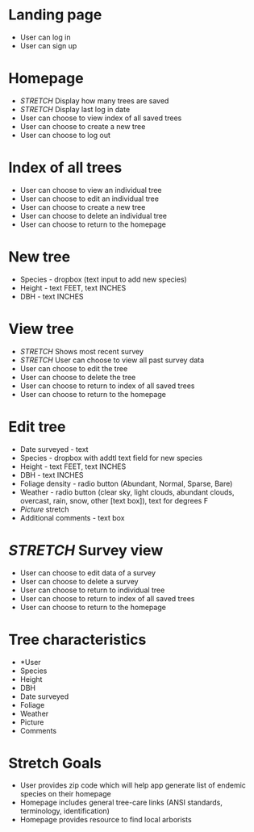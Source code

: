 # Landing page
- User can log in
- User can sign up

# Homepage
- *STRETCH* Display how many trees are saved
- *STRETCH* Display last log in date
- User can choose to view index of all saved trees
- User can choose to create a new tree
- User can choose to log out

# Index of all trees
- User can choose to view an individual tree
- User can choose to edit an individual tree
- User can choose to create a new tree
- User can choose to delete an individual tree
- User can choose to return to the homepage

# New tree
- Species - dropbox (text input to add new species)
- Height - text FEET, text INCHES
- DBH - text INCHES


# View tree
- *STRETCH* Shows most recent survey
- *STRETCH* User can choose to view all past survey data
- User can choose to edit the tree
- User can choose to delete the tree
- User can choose to return to index of all saved trees
- User can choose to return to the homepage

# Edit tree
- Date surveyed -       text
- Species -             dropbox with addtl text field for new species
- Height -              text FEET, text INCHES
- DBH -                 text INCHES
- Foliage density -     radio button (Abundant, Normal, Sparse, Bare)
- Weather -             radio button (clear sky, light clouds, abundant clouds, overcast, rain, snow, other [text box]), text for degrees F
- *Picture* stretch
- Additional comments - text box


# *STRETCH* Survey view
- User can choose to edit data of a survey
- User can choose to delete a survey
- User can choose to return to individual tree
- User can choose to return to index of all saved trees
- User can choose to return to the homepage

# Tree characteristics
- *User
- Species
- Height
- DBH
- Date surveyed
- Foliage
- Weather
- Picture
- Comments




# Stretch Goals
- User provides zip code which will help app generate list of endemic species on their homepage
- Homepage includes general tree-care links (ANSI standards, terminology, identification)
- Homepage provides resource to find local arborists